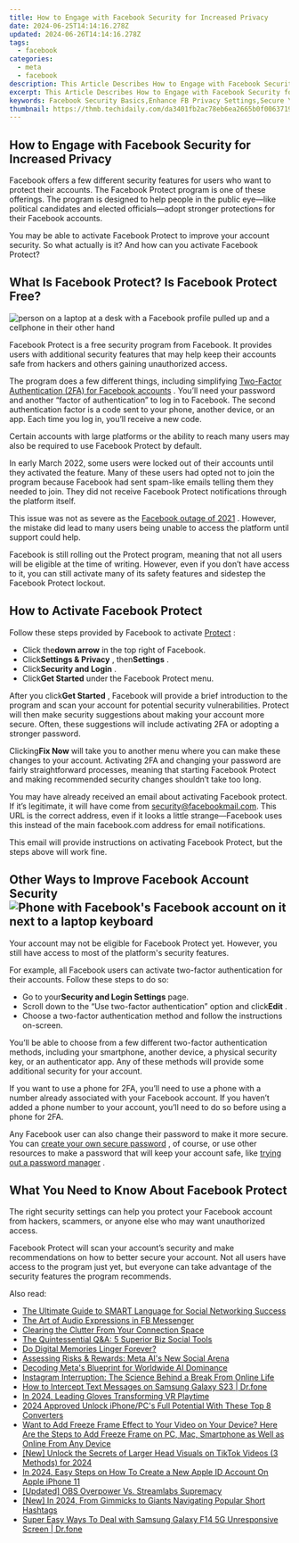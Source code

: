 ```yaml
---
title: How to Engage with Facebook Security for Increased Privacy
date: 2024-06-25T14:14:16.278Z
updated: 2024-06-26T14:14:16.278Z
tags:
  - facebook
categories:
  - meta
  - facebook
description: This Article Describes How to Engage with Facebook Security for Increased Privacy
excerpt: This Article Describes How to Engage with Facebook Security for Increased Privacy
keywords: Facebook Security Basics,Enhance FB Privacy Settings,Secure Your Facebook Account,Improve FB Security Measures,Increase Online Privacy on Facebook,Strengthen Facebook Safety,Tips for FB Privacy Protection
thumbnail: https://thmb.techidaily.com/da3401fb2ac78eb6ea2665b0f0063719a28f111af87b9a39c4fbeb83cdcf06b8.jpg
---
```


## How to Engage with Facebook Security for Increased Privacy

 Facebook offers a few different security features for users who want to protect their accounts. The Facebook Protect program is one of these offerings. The program is designed to help people in the public eye—like political candidates and elected officials—adopt stronger protections for their Facebook accounts.

 You may be able to activate Facebook Protect to improve your account security. So what actually is it? And how can you activate Facebook Protect?

## What Is Facebook Protect? Is Facebook Protect Free?

![person on a laptop at a desk with a Facebook profile pulled up and a cellphone in their other hand](https://static1.makeuseofimages.com/wordpress/wp-content/uploads/2022/04/facebook-profile-on-laptop-while-person-holding-a-phone.jpg)

 Facebook Protect is a free security program from Facebook. It provides users with additional security features that may help keep their accounts safe from hackers and others gaining unauthorized access.

 The program does a few different things, including simplifying [Two-Factor Authentication (2FA) for Facebook accounts](https://www.makeuseof.com/tag/how-to-use-facebook-login-approvals-code-generator-android/) . You’ll need your password and another “factor of authentication” to log in to Facebook. The second authentication factor is a code sent to your phone, another device, or an app. Each time you log in, you’ll receive a new code.

 Certain accounts with large platforms or the ability to reach many users may also be required to use Facebook Protect by default.

 In early March 2022, some users were locked out of their accounts until they activated the feature. Many of these users had opted not to join the program because Facebook had sent spam-like emails telling them they needed to join. They did not receive Facebook Protect notifications through the platform itself.

 This issue was not as severe as the [Facebook outage of 2021](https://journal.uptimeinstitute.com/too-big-to-fail-facebooks-global-outage/) . However, the mistake did lead to many users being unable to access the platform until support could help.

 Facebook is still rolling out the Protect program, meaning that not all users will be eligible at the time of writing. However, even if you don’t have access to it, you can still activate many of its safety features and sidestep the Facebook Protect lockout.

## How to Activate Facebook Protect

 Follow these steps provided by Facebook to activate [Protect](https://www.facebook.com/help/1052552578831700) :

* Click the**down arrow** in the top right of Facebook.
* Click**Settings & Privacy** , then**Settings** .
* Click**Security and Login** .
* Click**Get Started** under the Facebook Protect menu.

 After you click**Get Started** , Facebook will provide a brief introduction to the program and scan your account for potential security vulnerabilities. Protect will then make security suggestions about making your account more secure. Often, these suggestions will include activating 2FA or adopting a stronger password.

 Clicking**Fix Now** will take you to another menu where you can make these changes to your account. Activating 2FA and changing your password are fairly straightforward processes, meaning that starting Facebook Protect and making recommended security changes shouldn’t take too long.

 You may have already received an email about activating Facebook protect. If it’s legitimate, it will have come from <security@facebookmail.com>. This URL is the correct address, even if it looks a little strange—Facebook uses this instead of the main facebook.com address for email notifications.

 This email will provide instructions on activating Facebook Protect, but the steps above will work fine.

## Other Ways to Improve Facebook Account Security ![Phone with Facebook's Facebook account on it next to a laptop keyboard](https://static1.makeuseofimages.com/wordpress/wp-content/uploads/2022/04/phone-with-facebook-on-it-next-to-laptop.jpg)

 Your account may not be eligible for Facebook Protect yet. However, you still have access to most of the platform's security features.

 For example, all Facebook users can activate two-factor authentication for their accounts. Follow these steps to do so:

* Go to your**Security and Login Settings** page.
* Scroll down to the “Use two-factor authentication” option and click**Edit** .
* Choose a two-factor authentication method and follow the instructions on-screen.

 You’ll be able to choose from a few different two-factor authentication methods, including your smartphone, another device, a physical security key, or an authenticator app. Any of these methods will provide some additional security for your account.

 If you want to use a phone for 2FA, you’ll need to use a phone with a number already associated with your Facebook account. If you haven’t added a phone number to your account, you’ll need to do so before using a phone for 2FA.

 Any Facebook user can also change their password to make it more secure. You can [create your own secure password](https://www.makeuseof.com/tag/7-ways-to-make-up-passwords-that-are-both-secure-memorable/) , of course, or use other resources to make a password that will keep your account safe, like [trying out a password manager](https://www.makeuseof.com/tag/reasons-use-password-manager/) .

## What You Need to Know About Facebook Protect

 The right security settings can help you protect your Facebook account from hackers, scammers, or anyone else who may want unauthorized access.

 Facebook Protect will scan your account’s security and make recommendations on how to better secure your account. Not all users have access to the program just yet, but everyone can take advantage of the security features the program recommends.


<ins class="adsbygoogle"
     style="display:block"
     data-ad-format="autorelaxed"
     data-ad-client="ca-pub-7571918770474297"
     data-ad-slot="1223367746"></ins>



<ins class="adsbygoogle"
     style="display:block"
     data-ad-client="ca-pub-7571918770474297"
     data-ad-slot="8358498916"
     data-ad-format="auto"
     data-full-width-responsive="true"></ins>

<span class="atpl-alsoreadstyle">Also read:</span>
<div><ul>
<li><a href="https://facebook.techidaily.com/the-ultimate-guide-to-smart-language-for-social-networking-success/"><u>The Ultimate Guide to SMART Language for Social Networking Success</u></a></li>
<li><a href="https://facebook.techidaily.com/the-art-of-audio-expressions-in-fb-messenger/"><u>The Art of Audio Expressions in FB Messenger</u></a></li>
<li><a href="https://facebook.techidaily.com/clearing-the-clutter-from-your-connection-space/"><u>Clearing the Clutter From Your Connection Space</u></a></li>
<li><a href="https://facebook.techidaily.com/the-quintessential-qanda-5-superior-biz-social-tools/"><u>The Quintessential Q&A: 5 Superior Biz Social Tools</u></a></li>
<li><a href="https://facebook.techidaily.com/do-digital-memories-linger-forever/"><u>Do Digital Memories Linger Forever?</u></a></li>
<li><a href="https://facebook.techidaily.com/assessing-risks-and-rewards-meta-ais-new-social-arena/"><u>Assessing Risks & Rewards: Meta AI's New Social Arena</u></a></li>
<li><a href="https://facebook.techidaily.com/decoding-metas-blueprint-for-worldwide-ai-dominance/"><u>Decoding Meta's Blueprint for Worldwide AI Dominance</u></a></li>
<li><a href="https://facebook.techidaily.com/instagram-interruption-the-science-behind-a-break-from-online-life/"><u>Instagram Interruption: The Science Behind a Break From Online Life</u></a></li>
<li><a href="https://android-location-track.techidaily.com/how-to-intercept-text-messages-on-samsung-galaxy-s23-drfone-by-drfone-virtual-android/"><u>How to Intercept Text Messages on Samsung Galaxy S23 | Dr.fone</u></a></li>
<li><a href="https://extra-guidance.techidaily.com/in-2024-leading-gloves-transforming-vr-playtime/"><u>In 2024, Leading Gloves Transforming VR Playtime</u></a></li>
<li><a href="https://some-skills.techidaily.com/2024-approved-unlock-iphonepcs-full-potential-with-these-top-8-converters/"><u>2024 Approved  Unlock iPhone/PC's Full Potential With These Top 8 Converters</u></a></li>
<li><a href="https://ai-video-editing.techidaily.com/want-to-add-freeze-frame-effect-to-your-video-on-your-device-here-are-the-steps-to-add-freeze-frame-on-pc-mac-smartphone-as-well-as-online-from-any-device.m/"><u>Want to Add Freeze Frame Effect to Your Video on Your Device? Here Are the Steps to Add Freeze Frame on PC, Mac, Smartphone as Well as Online From Any Device</u></a></li>
<li><a href="https://tiktok-videos.techidaily.com/new-unlock-the-secrets-of-larger-head-visuals-on-tiktok-videos-3-methods-for-2024/"><u>[New] Unlock the Secrets of Larger Head Visuals on TikTok Videos (3 Methods) for 2024</u></a></li>
<li><a href="https://ios-unlock.techidaily.com/in-2024-easy-steps-on-how-to-create-a-new-apple-id-account-on-apple-iphone-11-by-drfone-ios/"><u>In 2024, Easy Steps on How To Create a New Apple ID Account On Apple iPhone 11</u></a></li>
<li><a href="https://video-capture.techidaily.com/updated-obs-overpower-vs-streamlabs-supremacy/"><u>[Updated] OBS Overpower Vs. Streamlabs Supremacy</u></a></li>
<li><a href="https://eaxpv-info.techidaily.com/new-in-2024-from-gimmicks-to-giants-navigating-popular-short-hashtags/"><u>[New] In 2024, From Gimmicks to Giants  Navigating Popular Short Hashtags</u></a></li>
<li><a href="https://howto.techidaily.com/super-easy-ways-to-deal-with-samsung-galaxy-f14-5g-unresponsive-screen-drfone-by-drfone-fix-android-problems-fix-android-problems/"><u>Super Easy Ways To Deal with Samsung Galaxy F14 5G Unresponsive Screen | Dr.fone</u></a></li>
</ul></div>
